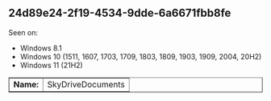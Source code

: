 ## 24d89e24-2f19-4534-9dde-6a6671fbb8fe

Seen on:
* Windows 8.1
* Windows 10 (1511, 1607, 1703, 1709, 1803, 1809, 1903, 1909, 2004, 20H2)
* Windows 11 (21H2)

<table border="1" class="docutils">
  <tbody>
    <tr>
      <td><b>Name:</b></td>
      <td>SkyDriveDocuments</td>
    </tr>
  </tbody>
</table>

